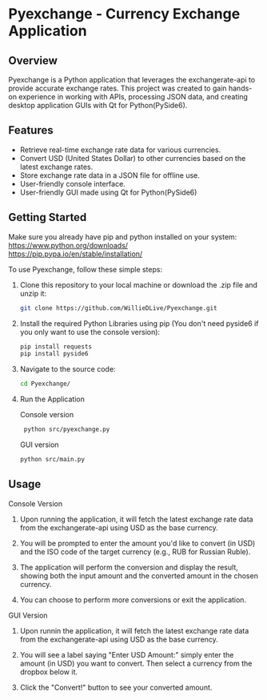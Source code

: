 # Pyexchange - Currency Exchange Application

## Overview

Pyexchange is a Python application that leverages the exchangerate-api to provide accurate exchange rates. This project was created to gain hands-on experience in working with APIs, processing JSON data, and creating desktop application GUIs with Qt for Python(PySide6).

## Features

- Retrieve real-time exchange rate data for various currencies.
- Convert USD (United States Dollar) to other currencies based on the latest exchange rates.
- Store exchange rate data in a JSON file for offline use.
- User-friendly console interface.
- User-friendly GUI made using Qt for Python(PySide6)

## Getting Started

Make sure you already have pip and python installed on your system: 
https://www.python.org/downloads/
https://pip.pypa.io/en/stable/installation/

To use Pyexchange, follow these simple steps:

1. Clone this repository to your local machine or download the .zip file and unzip it:

   ```bash
   git clone https://github.com/WillieDLive/Pyexchange.git

2. Install the required Python Libraries using pip (You don't need pyside6 if you only want to use the console version):

    ```bash
    pip install requests
    pip install pyside6

3. Navigate to the source code:

    ```bash
    cd Pyexchange/

4. Run the Application

   Console version
   ```bash
    python src/pyexchange.py
   ```
   GUI version
   ```bash
   python src/main.py

## Usage

Console Version
1. Upon running the application, it will fetch the latest exchange rate data from the exchangerate-api using USD as the base currency.

2. You will be prompted to enter the amount you'd like to convert (in USD) and the ISO code of the target currency (e.g., RUB for Russian Ruble).

3. The application will perform the conversion and display the result, showing both the input amount and the converted amount in the chosen currency.

4. You can choose to perform more conversions or exit the application.

GUI Version
1. Upon runnin the application, it will fetch the latest exchange rate data from the exchangerate-api using USD as the base currency.

2. You will see a label saying "Enter USD Amount:" simply enter the amount (in USD) you want to convert. Then select a currency from the dropbox below it.

3. Click the "Convert!" button to see your converted amount.

